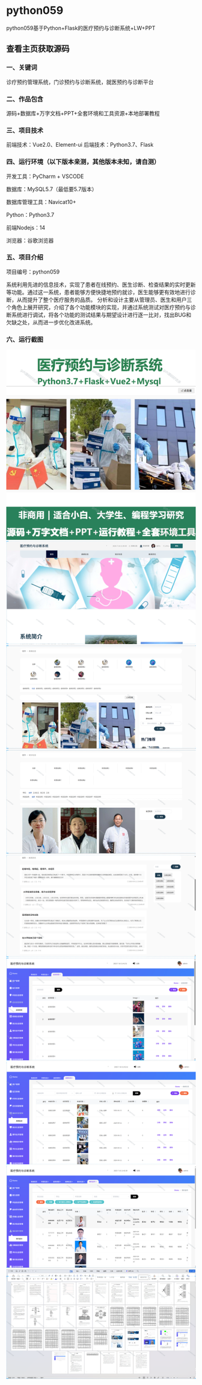 # python059
python059基于Python+Flask的医疗预约与诊断系统+LW+PPT
 
## 查看主页获取源码

### 一、关键词
诊疗预约管理系统，门诊预约与诊断系统，就医预约与诊断平台

### 二、作品包含
源码+数据库+万字文档+PPT+全套环境和工具资源+本地部署教程

### 三、项目技术
前端技术：Vue2.0、Element-ui
后端技术：Python3.7、Flask

### 四、运行环境（以下版本亲测，其他版本未知，请自测）
开发工具：PyCharm + VSCODE

数据库：MySQL5.7（最低要5.7版本）

数据库管理工具：Navicat10+

Python：Python3.7

前端Nodejs：14

浏览器：谷歌浏览器

### 五、项目介绍
项目编号：python059

系统利用先进的信息技术，实现了患者在线预约、医生诊断、检查结果的实时更新等功能。通过这一系统，患者能够方便快捷地预约就诊，医生能够更有效地进行诊断，从而提升了整个医疗服务的品质。
分析和设计主要从管理员、医生和用户三个角色上展开研究，介绍了各个功能模块的实现，并通过系统测试对医疗预约与诊断系统进行调试，将各个功能的测试结果与期望设计进行逐一比对，找出BUG和欠缺之处，从而进一步优化改进系统。

### 六、运行截图

![cover.png](./cover.png)
![1.png](./1.png)
![2.png](./2.png)
![3.png](./3.png)
![4.png](./4.png)
![5.png](./5.png)
![6.png](./6.png)
![7.png](./7.png)
![8.png](./8.png)
